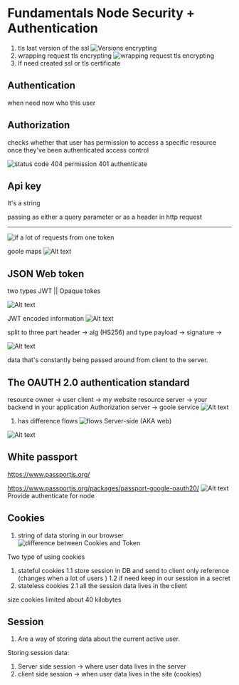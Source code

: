 # Fundamentals Node Security + Authentication

1. tls last version of the ssl ![Versions encrypting ](image.png)
2. wrapping request tls encrypting ![wrapping request tls encrypting](image-1.png)
3. If need created  ssl or tls certificate

## Authentication

when need now who this user

## Authorization

checks whether that user has permission
to access a specific resource once they've been authenticated
access control

![status code](image-2.png)
404 permission
401 authenticate

## Api key

It's a string

passing as either a query parameter or as a header in http request
****
![if a lot of requests from one token](image-3.png)

goole maps
![Alt text](image-4.png)

## JSON Web token

two types JWT || Opaque tokes

![Alt text](image-5.png)

JWT encoded information
![Alt text](image-6.png)

split to three part
header -> alg (HS256) and type
payload ->
signature ->

![Alt text](image-7.png)

data that's constantly being passed around from client to the server.

## The OAUTH 2.0 authentication standard

resource owner -> user
client -> my website
resource server -> your backend in your application
Authorization server -> goole service
![Alt text](image-8.png)

1. has difference flows
![flows](image-9.png)
   Server-side (AKA web)

![Alt text](image-10.png)

## White passport

<https://www.passportjs.org/>

<https://www.passportjs.org/packages/passport-google-oauth20/>
![Alt text](image-11.png)
Provide authenticate for node

## Cookies

1. string of data storing in our browser
![difference between Cookies and Token ](image-12.png)

Two type of using cookies

1. stateful cookies
   1.1 store session in DB and send to client only reference (changes when a lot of users )
   1.2 if need keep in our session in a secret
2. stateless cookies
   2.1 all the session data lives in the client

size cookies limited  about 40 kilobytes

## Session

1. Are a way of storing data about the current active user.

Storing session data:

1. Server side session -> where user data lives in the server
2. client side session -> when user data lives in the site (cookies)
